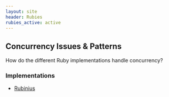 ```yaml
---
layout: site
header: Rubies
rubies_active: active
---
```


## Concurrency Issues &amp; Patterns

How do the different Ruby implementations handle concurrency?

### Implementations

* [Rubinius](/rubies/rubinius)
